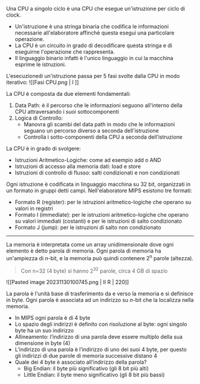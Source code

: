Una CPU a singolo ciclo è una CPU che esegue un'istruzione per ciclo di clock.

- Un'istruzione è una stringa binaria che codifica le informazioni necessarie all'elaboratore affinchè questa esegui una particolare operazione.
- La CPU è un circuito in grado di decodificare questa stringa e di eseguirne l'operazione che rappresenta.
- Il linguaggio binario infatti è l'unico linguaggio in cui la macchina esprime le istruzioni.

L'esecuzionedi un'istruzione passa per 5 fasi svolte dalla CPU in modo iterativo:
![[Fasi CPU.png | I ]]

La CPU è composta da due elementi fondamentali:
1) Data Path: è il percorso che le informazioni seguono all'interno della CPU attraversando i suoi sottocomponenti
2) Logica di Controllo:
	- Manovra gli scambi del data path in modo che le informazioni seguano un percorso diverso a seconda dell'istruzione
	- Controlla i sotto-componenti della CPU a seconda dell’istruzione

La CPU è in grado di svolgere:
- Istruzioni Aritmetico-Logiche: come ad esempio add o AND
- Istruzioni di accesso alla memoria dati: load e store
- Istruzioni di controllo di flusso: salti condizionati e non condizionati

Ogni istruzione è codificata in linguaggio macchina su 32 bit, organizzati in un formato in gruppi detti campi.
Nell'elaboratore MIPS esistono tre formati:
- Formato R (register): per le istruzioni aritmetico-logiche che operano su valori in registri
- Formato I (immediate): per le istruzioni aritmetico-logiche che operano su valori immediati (costanti) e per le istruzioni di salto condizionato
- Formato J (jump): per le istruzioni di salto non condizionato

***

La memoria è interpretata come un array unidimensionale dove ogni elemento è detto parola di memoria.
Ogni parola di memoria ha un'ampiezza di *n*-bit, e la memoria può quindi contenere 2<sup>n</sup> parole (altezza).
>Con n=32 (4 byte) si hanno 2<sup>32</sup> parole, circa 4 GB di spazio

![[Pasted image 20231130100745.png | II R | 220]]<tab>
</tab>

La parola è l'unità base di trasferimento da e verso la memoria e si 
definisce in byte.
Ogni parola è associata ad un indirizzo su *n*-bit che la localizza nella memoria.


- In MIPS ogni parola è di 4 byte
- Lo spazio degli indirizzi è definito con risoluzione al byte: ogni singolo byte ha un suo indirizzo
- Allineamento: l’indirizzo di una parola deve essere multiplo della sua dimensione in byte (4)
- L’indirizzo di una parola è l’indirizzo di uno dei suoi 4 byte, per questo gli indirizzi di due parole di memoria successive distano 4
- Quale dei 4 byte è associato all’indirizzo della parola?
	- Big Endian: il byte più significativo (gli 8 bit più alti)
	- Little Endian: il byte meno significativo (gli 8 bit più bassi)

